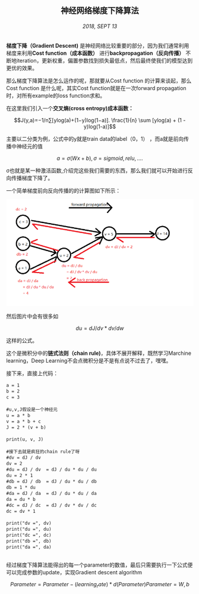 ## <center>神经网络梯度下降算法</center>
###### <center>2018, SEPT 13</center>

**梯度下降（Gradient Descent)**
是神经网络比较重要的部分，因为我们通常利用梯度来利用**Cost function（成本函数）**
进行**backpropagation（反向传播）**
不断地iteration，更新权重，偏置参数找到损失最低点，然后最终使我们的模型达到更优的效果。

那么梯度下降算法是怎么运作的呢，那就要从Cost function 的计算来谈起，那么Cost function 是什么呢，其实Cost function就是在一次forward propagation时，对所有example的loss function求和。

在这里我们引入一个**交叉熵(cross entropy)成本函数：**


```math
J(y,a)=−1/n∑[ylog(a)+(1−y)log(1−a)]. \frac{1}{n} \sum [ylog(a) + (1 -y)log(1-a)]
```

主要以二分类为例，公式中的y就是train data的label（0，1） ，而a就是前向传播中神经元的值


```math
a = σ(Wx + b) , σ = sigmoid,relu,....
```
σ也就是某一种激活函数,介绍完这些我们需要的东西，那么我们就可以开始进行反向传播梯度下降了。

一个简单梯度前向反向传播的的计算图如下所示：

![image](https://github.com/WeiYangBin/Notes-Deep-Learning/blob/master/Picture/GD_Compute.png)

然后图片中会有很多如
```math
du =  dJ/dv * dv/dw 
```
这样的公式。

这个是微积分中的**链式法则（chain rule)**，具体不展开解释，既然学习Marchine learning，Deep Learning不会点微积分是不是有点说不过去了，嘿嘿。

接下来，直接上代码：

```
a = 1
b = 2
c = 3

#u,v,J假设是一个神经元
u = a * b
v = a * b + c
J = 2 * (v + b)

print(u, v, J)

#接下去就是疯狂的chain rule了呀
#dv = dJ / dv
dv = 2
#du = dJ / dv  = dJ / du * du / du
du = 2 * 1
#db = dJ / db  = dJ / du * du / db
db = 1 * du
#da = dJ / da  = dJ / du * du / da
da = du * b
#dc = dJ / dc  = dJ / dv * dv / dc
dc = dv * 1

print("dv =", dv)
print("du =", du)
print("dc =", dc)
print("db =", db)
print("da =", da)


```
经过梯度下降算法能得出的每一个parameter的数值，最后只需要执行一下公式便可以完成参数的update，实现Gradient descent algorithm

```math
Parameter = Parameter - (learning_rate) * d(Parameter)  

Parameter = W,b

```

